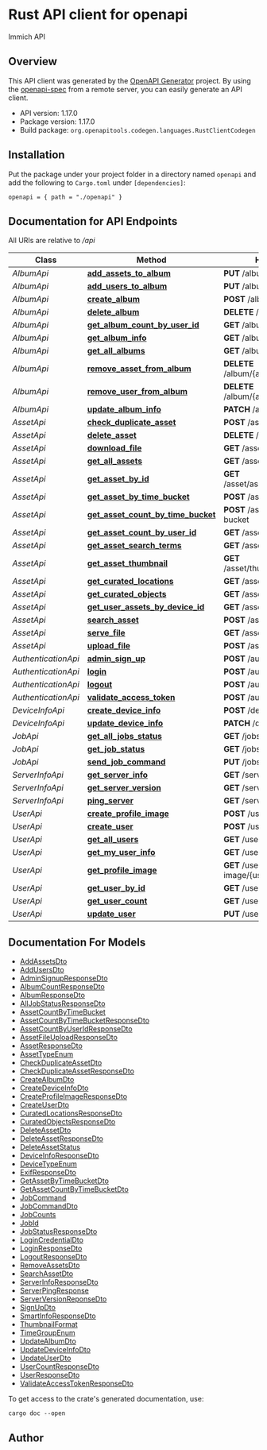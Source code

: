 # Rust API client for openapi

Immich API


## Overview

This API client was generated by the [OpenAPI Generator](https://openapi-generator.tech) project.  By using the [openapi-spec](https://openapis.org) from a remote server, you can easily generate an API client.

- API version: 1.17.0
- Package version: 1.17.0
- Build package: `org.openapitools.codegen.languages.RustClientCodegen`

## Installation

Put the package under your project folder in a directory named `openapi` and add the following to `Cargo.toml` under `[dependencies]`:

```
openapi = { path = "./openapi" }
```

## Documentation for API Endpoints

All URIs are relative to */api*

Class | Method | HTTP request | Description
------------ | ------------- | ------------- | -------------
*AlbumApi* | [**add_assets_to_album**](docs/AlbumApi.md#add_assets_to_album) | **PUT** /album/{albumId}/assets | 
*AlbumApi* | [**add_users_to_album**](docs/AlbumApi.md#add_users_to_album) | **PUT** /album/{albumId}/users | 
*AlbumApi* | [**create_album**](docs/AlbumApi.md#create_album) | **POST** /album | 
*AlbumApi* | [**delete_album**](docs/AlbumApi.md#delete_album) | **DELETE** /album/{albumId} | 
*AlbumApi* | [**get_album_count_by_user_id**](docs/AlbumApi.md#get_album_count_by_user_id) | **GET** /album/count-by-user-id | 
*AlbumApi* | [**get_album_info**](docs/AlbumApi.md#get_album_info) | **GET** /album/{albumId} | 
*AlbumApi* | [**get_all_albums**](docs/AlbumApi.md#get_all_albums) | **GET** /album | 
*AlbumApi* | [**remove_asset_from_album**](docs/AlbumApi.md#remove_asset_from_album) | **DELETE** /album/{albumId}/assets | 
*AlbumApi* | [**remove_user_from_album**](docs/AlbumApi.md#remove_user_from_album) | **DELETE** /album/{albumId}/user/{userId} | 
*AlbumApi* | [**update_album_info**](docs/AlbumApi.md#update_album_info) | **PATCH** /album/{albumId} | 
*AssetApi* | [**check_duplicate_asset**](docs/AssetApi.md#check_duplicate_asset) | **POST** /asset/check | 
*AssetApi* | [**delete_asset**](docs/AssetApi.md#delete_asset) | **DELETE** /asset | 
*AssetApi* | [**download_file**](docs/AssetApi.md#download_file) | **GET** /asset/download | 
*AssetApi* | [**get_all_assets**](docs/AssetApi.md#get_all_assets) | **GET** /asset | 
*AssetApi* | [**get_asset_by_id**](docs/AssetApi.md#get_asset_by_id) | **GET** /asset/assetById/{assetId} | 
*AssetApi* | [**get_asset_by_time_bucket**](docs/AssetApi.md#get_asset_by_time_bucket) | **POST** /asset/time-bucket | 
*AssetApi* | [**get_asset_count_by_time_bucket**](docs/AssetApi.md#get_asset_count_by_time_bucket) | **POST** /asset/count-by-time-bucket | 
*AssetApi* | [**get_asset_count_by_user_id**](docs/AssetApi.md#get_asset_count_by_user_id) | **GET** /asset/count-by-user-id | 
*AssetApi* | [**get_asset_search_terms**](docs/AssetApi.md#get_asset_search_terms) | **GET** /asset/search-terms | 
*AssetApi* | [**get_asset_thumbnail**](docs/AssetApi.md#get_asset_thumbnail) | **GET** /asset/thumbnail/{assetId} | 
*AssetApi* | [**get_curated_locations**](docs/AssetApi.md#get_curated_locations) | **GET** /asset/curated-locations | 
*AssetApi* | [**get_curated_objects**](docs/AssetApi.md#get_curated_objects) | **GET** /asset/curated-objects | 
*AssetApi* | [**get_user_assets_by_device_id**](docs/AssetApi.md#get_user_assets_by_device_id) | **GET** /asset/{deviceId} | 
*AssetApi* | [**search_asset**](docs/AssetApi.md#search_asset) | **POST** /asset/search | 
*AssetApi* | [**serve_file**](docs/AssetApi.md#serve_file) | **GET** /asset/file | 
*AssetApi* | [**upload_file**](docs/AssetApi.md#upload_file) | **POST** /asset/upload | 
*AuthenticationApi* | [**admin_sign_up**](docs/AuthenticationApi.md#admin_sign_up) | **POST** /auth/admin-sign-up | 
*AuthenticationApi* | [**login**](docs/AuthenticationApi.md#login) | **POST** /auth/login | 
*AuthenticationApi* | [**logout**](docs/AuthenticationApi.md#logout) | **POST** /auth/logout | 
*AuthenticationApi* | [**validate_access_token**](docs/AuthenticationApi.md#validate_access_token) | **POST** /auth/validateToken | 
*DeviceInfoApi* | [**create_device_info**](docs/DeviceInfoApi.md#create_device_info) | **POST** /device-info | 
*DeviceInfoApi* | [**update_device_info**](docs/DeviceInfoApi.md#update_device_info) | **PATCH** /device-info | 
*JobApi* | [**get_all_jobs_status**](docs/JobApi.md#get_all_jobs_status) | **GET** /jobs | 
*JobApi* | [**get_job_status**](docs/JobApi.md#get_job_status) | **GET** /jobs/{jobId} | 
*JobApi* | [**send_job_command**](docs/JobApi.md#send_job_command) | **PUT** /jobs/{jobId} | 
*ServerInfoApi* | [**get_server_info**](docs/ServerInfoApi.md#get_server_info) | **GET** /server-info | 
*ServerInfoApi* | [**get_server_version**](docs/ServerInfoApi.md#get_server_version) | **GET** /server-info/version | 
*ServerInfoApi* | [**ping_server**](docs/ServerInfoApi.md#ping_server) | **GET** /server-info/ping | 
*UserApi* | [**create_profile_image**](docs/UserApi.md#create_profile_image) | **POST** /user/profile-image | 
*UserApi* | [**create_user**](docs/UserApi.md#create_user) | **POST** /user | 
*UserApi* | [**get_all_users**](docs/UserApi.md#get_all_users) | **GET** /user | 
*UserApi* | [**get_my_user_info**](docs/UserApi.md#get_my_user_info) | **GET** /user/me | 
*UserApi* | [**get_profile_image**](docs/UserApi.md#get_profile_image) | **GET** /user/profile-image/{userId} | 
*UserApi* | [**get_user_by_id**](docs/UserApi.md#get_user_by_id) | **GET** /user/info/{userId} | 
*UserApi* | [**get_user_count**](docs/UserApi.md#get_user_count) | **GET** /user/count | 
*UserApi* | [**update_user**](docs/UserApi.md#update_user) | **PUT** /user | 


## Documentation For Models

 - [AddAssetsDto](docs/AddAssetsDto.md)
 - [AddUsersDto](docs/AddUsersDto.md)
 - [AdminSignupResponseDto](docs/AdminSignupResponseDto.md)
 - [AlbumCountResponseDto](docs/AlbumCountResponseDto.md)
 - [AlbumResponseDto](docs/AlbumResponseDto.md)
 - [AllJobStatusResponseDto](docs/AllJobStatusResponseDto.md)
 - [AssetCountByTimeBucket](docs/AssetCountByTimeBucket.md)
 - [AssetCountByTimeBucketResponseDto](docs/AssetCountByTimeBucketResponseDto.md)
 - [AssetCountByUserIdResponseDto](docs/AssetCountByUserIdResponseDto.md)
 - [AssetFileUploadResponseDto](docs/AssetFileUploadResponseDto.md)
 - [AssetResponseDto](docs/AssetResponseDto.md)
 - [AssetTypeEnum](docs/AssetTypeEnum.md)
 - [CheckDuplicateAssetDto](docs/CheckDuplicateAssetDto.md)
 - [CheckDuplicateAssetResponseDto](docs/CheckDuplicateAssetResponseDto.md)
 - [CreateAlbumDto](docs/CreateAlbumDto.md)
 - [CreateDeviceInfoDto](docs/CreateDeviceInfoDto.md)
 - [CreateProfileImageResponseDto](docs/CreateProfileImageResponseDto.md)
 - [CreateUserDto](docs/CreateUserDto.md)
 - [CuratedLocationsResponseDto](docs/CuratedLocationsResponseDto.md)
 - [CuratedObjectsResponseDto](docs/CuratedObjectsResponseDto.md)
 - [DeleteAssetDto](docs/DeleteAssetDto.md)
 - [DeleteAssetResponseDto](docs/DeleteAssetResponseDto.md)
 - [DeleteAssetStatus](docs/DeleteAssetStatus.md)
 - [DeviceInfoResponseDto](docs/DeviceInfoResponseDto.md)
 - [DeviceTypeEnum](docs/DeviceTypeEnum.md)
 - [ExifResponseDto](docs/ExifResponseDto.md)
 - [GetAssetByTimeBucketDto](docs/GetAssetByTimeBucketDto.md)
 - [GetAssetCountByTimeBucketDto](docs/GetAssetCountByTimeBucketDto.md)
 - [JobCommand](docs/JobCommand.md)
 - [JobCommandDto](docs/JobCommandDto.md)
 - [JobCounts](docs/JobCounts.md)
 - [JobId](docs/JobId.md)
 - [JobStatusResponseDto](docs/JobStatusResponseDto.md)
 - [LoginCredentialDto](docs/LoginCredentialDto.md)
 - [LoginResponseDto](docs/LoginResponseDto.md)
 - [LogoutResponseDto](docs/LogoutResponseDto.md)
 - [RemoveAssetsDto](docs/RemoveAssetsDto.md)
 - [SearchAssetDto](docs/SearchAssetDto.md)
 - [ServerInfoResponseDto](docs/ServerInfoResponseDto.md)
 - [ServerPingResponse](docs/ServerPingResponse.md)
 - [ServerVersionReponseDto](docs/ServerVersionReponseDto.md)
 - [SignUpDto](docs/SignUpDto.md)
 - [SmartInfoResponseDto](docs/SmartInfoResponseDto.md)
 - [ThumbnailFormat](docs/ThumbnailFormat.md)
 - [TimeGroupEnum](docs/TimeGroupEnum.md)
 - [UpdateAlbumDto](docs/UpdateAlbumDto.md)
 - [UpdateDeviceInfoDto](docs/UpdateDeviceInfoDto.md)
 - [UpdateUserDto](docs/UpdateUserDto.md)
 - [UserCountResponseDto](docs/UserCountResponseDto.md)
 - [UserResponseDto](docs/UserResponseDto.md)
 - [ValidateAccessTokenResponseDto](docs/ValidateAccessTokenResponseDto.md)


To get access to the crate's generated documentation, use:

```
cargo doc --open
```

## Author



